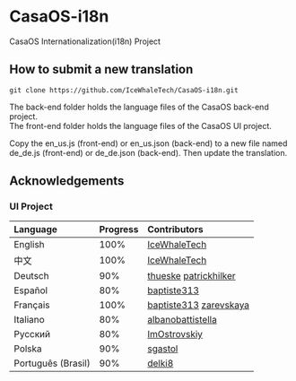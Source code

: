 # CasaOS-i18n
CasaOS Internationalization(i18n) Project

## How to submit a new translation

```
git clone https://github.com/IceWhaleTech/CasaOS-i18n.git
```

The back-end folder holds the language files of the CasaOS back-end project.  
The front-end folder holds the language files of the CasaOS UI project.  

Copy the en_us.js (front-end) or en_us.json (back-end) to a new file named de_de.js (front-end) or de_de.json (back-end). Then update the translation.

## Acknowledgements

### UI Project
| Language | Progress | Contributors |
| :-----| :----- | :---- |
| English | 100% | [IceWhaleTech](https://github.com/IceWhaleTech) |
| 中文 | 100% | [IceWhaleTech](https://github.com/IceWhaleTech) |
| Deutsch | 90% | [thueske](https://github.com/thueske) [patrickhilker](https://github.com/patrickhilker)|
| Español | 80% | [baptiste313](https://github.com/baptiste313) |
| Français | 100% | [baptiste313](https://github.com/baptiste313) [zarevskaya](https://github.com/zarevskaya)|
| Italiano | 80% | [albanobattistella](https://github.com/albanobattistella) |
| Русский | 80% | [ImOstrovskiy](https://github.com/ImOstrovskiy) |
| Polska | 90% | [sgastol](https://github.com/sgastol) |
| Português (Brasil) | 90% | [delki8](https://github.com/delki8) |
